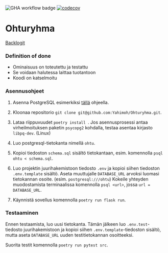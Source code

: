 ![GHA workflow badge](https://github.com/Yahimoh/ohtuvarasto/workflows/CI/badge.svg)
[![codecov](https://codecov.io/gh/Yahimoh/Ohturyhma/graph/badge.svg?token=J15WYOCCG8)](https://codecov.io/gh/Yahimoh/Ohturyhma)

# Ohturyhma

[Backlogit](https://helsinkifi-my.sharepoint.com/:x:/g/personal/otpe_ad_helsinki_fi/EQPD5vKTcAJCqVxXUmrJUmQB8VH2PkiYl4GyYAWsyuskJA?e=4%3AqtdKDz&fromShare=true&at=9)


### Definition of done
- Ominaisuus on toteutettu ja testattu
- Se voidaan halutessa laittaa tuotantoon
- Koodi on katselmoitu

### Asennusohjeet
1. Asenna PostgreSQL esimerkiksi [tällä](https://www.postgresql.org/download/) ohjeella.
   
2. Kloonaa repositorio
```git clone git@github.com:Yahimoh/Ohturyhma.git```.

4. Lataa riippuvuudet
```poetry install ```. Jos asennusprosessi antaa virheilmoituksen paketin `psycopg2` kohdalla, testaa asentaa kirjasto `libpq-dev`. (Linux)

5. Luo postgresql-tietokanta nimellä `ohtu`.

6. Kopioi tiedoston `schema.sql` sisältö tietokantaan, esim. komennolla `psql ohtu < schema.sql`.

7. Luo projektin juurihakemistoon tiedosto ```.env``` ja kopioi siihen tiedoston ```.env.template``` sisältö. Aseta muuttujalle ```DATABASE_URL``` arvoksi luomasi tietokannan osoite. (esim. `postgresql:///ohtu`) Kokeile yhteyden muodostamista terminaalissa komennolla ```psql <url>```, jossa ```url = DATABASE_URL```.

8. Käynnistä sovellus komennolla 
```poetry run flask run```.

### Testaaminen
Ennen testaamista, luo uusi tietokanta. Tämän jälkeen luo `.env.test`-tiedosto juurihakemistoon ja kopioi siihen `.env.template`-tiedoston sisältö, mutta aseta `DATABASE_URL` uuden testitietokannan osoitteeksi.

Suorita testit komennolla
```poetry run pytest src```.
